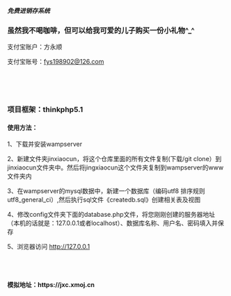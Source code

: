<h5>免费进销存系统</h5>


<h3>虽然我不喝咖啡，但可以给我可爱的儿子购买一份小礼物^_^</h3> 

支付宝账户：方永顺

支付宝账号：fys198902@126.com
</div>


<br/>
<br/>
<br/>


<h3>项目框架：thinkphp5.1</h3>

<h4>使用方法：</h4>

1、下载并安装wampserver

2、新建文件夹jinxiaocun，将这个仓库里面的所有文件复制(下载/git clone）到jinxiaocun文件夹中。然后将jingxiaocun这个文件夹复制到wampserver的www文件夹内

3、在wampserver的mysql数据中，新建一个数据库（编码utf8  排序规则utf8_general_ci）,然后执行sql文件《createdb.sql》创建相关表及视图

4、修改config文件夹下面的database.php文件，将您刚刚创建的服务器地址（本机的话就是：127.0.0.1或者localhost）、数据库名称、用户名、密码填入并保存

5、浏览器访问   http://127.0.0.1


<br/>
<br/>

<h4>模拟地址：https://jxc.xmoj.cn</h4>




